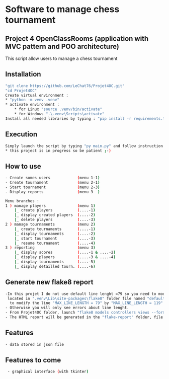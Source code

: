 # Software to manage chess tournament
## Project 4 OpenClassRooms (application with MVC pattern and POO architecture)
This script allow users to manage a chess tournament
## Installation
```sh
"git clone https://github.com/LeChat76/Projet4OC.git"
"cd Projet4OC"
Create virtual environment :
* "python -m venv .venv"
* activate environment :
    * for Linux "source .venv/bin/activate"
    * for Windows ".\.venv\Scripts\activate"
Install all needed libraries by typing : "pip install -r requirements.txt"
```
## Execution
```sh
Simply launch the script by typing "py main.py" and follow instruction :
* this project is in progress so be patient ;-)
```
## How to use
```sh
- Create somes users            (menu 1-1)
- Create tournament             (menu 2-1)
- Start tournament              (menu 2-3)
- Display reports               (menu 3  )

Menu branches :
1 ) manage players              (menu 1)
    |_ create players           (....-1)
    |_ display created players  (....-2)
    |_ delete players           (....-3)
2 ) manage tournaments          (menu 2)
    |_ create tournaments       (....-1)
    |_ display tournaments      (....-2)
    |_ start tournament         (....-3) 
    |_ resume tournament        (....-4)
3 ) reporting                   (menu 3)
    |_ display scores           (....-1 & ....-2)
    |_ display players          (....-3 & ....-4)
    |_ display tournaments      (....-5)
    |_ display detailled tourn. (....-6)
```
## Generate new flake8 report
```sh
-In this projet I do not use default line lenght =79 so you need to modifiy this value in the config file
 located in ".venv\Lib\site-packages\flake8" folder file named "defaults.py". Use your favorite text editor
  to modify the line "MAX_LINE_LENGTH = 79" by "MAX_LINE_LENGTH = 119".
- Otherwise you will only see errors about line lenght.
- From Projet4OC folder, launch "flake8 models controllers views --format=html --htmldir=flake-report".
- The HTML report will be generated in the "flake-report" folder, file "index.html".
```
## Features
```sh
- data stored in json file
```
## Features to come 
```sh
 - graphical interface (with tkinter)
```